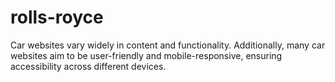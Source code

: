 # rolls-royce
Car websites vary widely in content and functionality. Additionally, many car websites aim to be user-friendly and mobile-responsive, ensuring accessibility across different devices.
